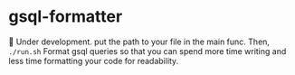 # gsql-formatter
🚧 Under development. put the path to your file in the main func. Then, `./run.sh`
Format gsql queries so that you can spend more time writing and less time formatting your code for readability.
